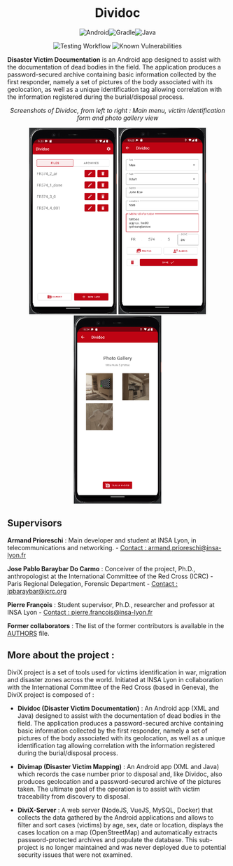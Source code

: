 <div align="center">

# Dividoc

![Android](https://img.shields.io/badge/Android-3DDC84?style=for-the-badge&logo=android&logoColor=white)![Gradle](https://img.shields.io/badge/Gradle-02303A.svg?style=for-the-badge&logo=Gradle&logoColor=white)![Java](https://img.shields.io/badge/java-%2311C511.svg?style=for-the-badge&logo=java&logoColor=white)

![Testing Workflow](https://github.com/Armand31/Dividoc/actions/workflows/build.yml/badge.svg) ![Known Vulnerabilities](https://snyk.io/test/github/Armand31/Dividoc/badge.svg)
  
</div>

**Disaster Victim Documentation** is an Android app designed to assist with the documentation of dead bodies
in the field. The application produces a password-secured archive containing basic
information collected by the first responder, namely a set of pictures of the body associated
with its geolocation, as well as a unique identification tag allowing correlation with the
information registered during the burial/disposal process.

<p align="center">
<i>Screenshots of Dividoc, from left to right : Main menu, victim identification form and photo gallery view</i>
</p>
<p align="center">
  <img src="/documentation/images/main_menu.png" width="200" />
  <img src="/documentation/images/tag_form.png" width="200" /> 
  <img src="/documentation/images/photo_gallery_view.png" width="200" />
</p>

## Supervisors

**Armand Prioreschi** : Main developer and student at INSA Lyon, in telecommunications and networking. - [Contact : armand.prioreschi@insa-lyon.fr](mailto:armand.prioreschi@insa-lyon.fr)

**Jose Pablo Baraybar Do Carmo** : Conceiver of the project, Ph.D., anthropologist at the International Committee of the Red Cross (ICRC) - Paris Regional Delegation, Forensic Department - [Contact : jpbaraybar@icrc.org](mailto:jpbaraybar@icrc.org)

**Pierre François** : Student supervisor, Ph.D., researcher and professor at INSA Lyon - [Contact : pierre.francois@insa-lyon.fr](mailto:pierre.francois@insa-lyon.fr)

**Former collaborators** : The list of the former contributors is available in the [AUTHORS](AUTHORS) file.

## More about the project :

DiviX project is a set of tools used for victims identification in war, migration and disaster zones across the world.
Initiated at INSA Lyon in collaboration with the International Committee of the Red Cross (based in Geneva), the DiviX project is composed of :

- **Dividoc (Disaster Victim Documentation)** : An Android app (XML and Java) designed to assist with the documentation of dead bodies
  in the field. The application produces a password-secured archive containing basic
  information collected by the first responder, namely a set of pictures of the body associated
  with its geolocation, as well as a unique identification tag allowing correlation with the
  information registered during the burial/disposal process.

- **Divimap (Disaster Victim Mapping)** : An Android app (XML and Java) which records the case number prior to disposal and, like Dividoc, also produces geolocation and
  a password-secured archive of the pictures taken. The ultimate goal of the operation is to
  assist with victim traceability from discovery to disposal.

- **DiviX-Server** : A web server (NodeJS, VueJS, MySQL, Docker) that collects the data gathered by the Android applications and allows to filter and sort cases (victims) by age, sex, date or location, displays the cases location on a map (OpenStreetMap) and automatically extracts password-protected archives and populate the database. This sub-project is no longer maintained and was never deployed due to potential security issues that were not examined.
